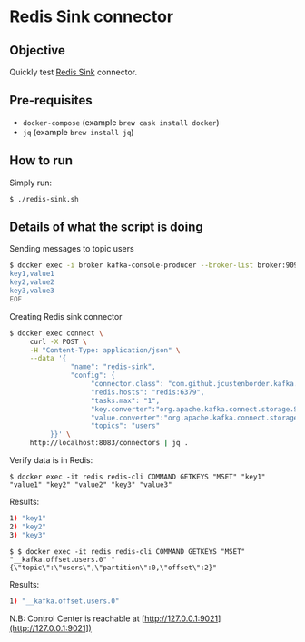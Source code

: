 # Redis Sink connector

## Objective

Quickly test [Redis Sink](https://docs.confluent.io/current/connect/kafka-connect-hbase/index.html#quick-start) connector.

## Pre-requisites

* `docker-compose` (example `brew cask install docker`)
* `jq` (example `brew install jq`)


## How to run

Simply run:

```
$ ./redis-sink.sh
```

## Details of what the script is doing

Sending messages to topic users

```bash
$ docker exec -i broker kafka-console-producer --broker-list broker:9092 --topic users --property parse.key=true --property key.separator=, << EOF
key1,value1
key2,value2
key3,value3
EOF
```

Creating Redis sink connector

```bash
$ docker exec connect \
     curl -X POST \
     -H "Content-Type: application/json" \
     --data '{
               "name": "redis-sink",
               "config": {
                    "connector.class": "com.github.jcustenborder.kafka.connect.redis.RedisSinkConnector",
                    "redis.hosts": "redis:6379",
                    "tasks.max": "1",
                    "key.converter":"org.apache.kafka.connect.storage.StringConverter",
                    "value.converter":"org.apache.kafka.connect.storage.StringConverter",
                    "topics": "users"
          }}' \
     http://localhost:8083/connectors | jq .
```

Verify data is in Redis:

```
$ docker exec -it redis redis-cli COMMAND GETKEYS "MSET" "key1" "value1" "key2" "value2" "key3" "value3"
```

Results:

```bash
1) "key1"
2) "key2"
3) "key3"
```

```
$ $ docker exec -it redis redis-cli COMMAND GETKEYS "MSET" "__kafka.offset.users.0" "{\"topic\":\"users\",\"partition\":0,\"offset\":2}"
```

Results:

```bash
1) "__kafka.offset.users.0"
```




N.B: Control Center is reachable at [http://127.0.0.1:9021](http://127.0.0.1:9021])
